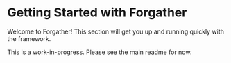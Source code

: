 # Getting Started with Forgather

Welcome to Forgather! This section will get you up and running quickly with the framework.

This is a work-in-progress. Please see the main readme for now.